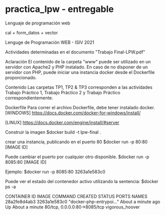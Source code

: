 # practica_lpw - entregable
Lenguaje de programación web

cal + form_datos + vector

Lenguge de Programación WEB -  ISIV 2021

Actividades determinadas en el documento "Trabajo Final-LPW.pdf"

Aclaración
El contenido de la carpeta "www" puede ser utilizado en un servidor con Apache2 y PHP instalado.
En caso de no disponer de un servidor con PHP, puede iniciar una instancia docker desde el Dockerfile proporcionado.

Contenido
Las carpetas TP1, TP2 & TP3 corresponden a las actividades Trabajo Práctico 1, Trabajo Práctico 2 y Trabajo Práctico correspondientemente. 

Dockerfile
Para correr el archivo Dockerfile, debe tener instalado docker.
[WINDOWS]
https://docs.docker.com/docker-for-windows/install/

[LINUX]
https://docs.docker.com/engine/install/#server 

Construir la imagen
	$docker build -t lpw-final .

crear una instancia, publicando en el puerto 80
	$docker run -p 80:80 [IMAGE ID]
	
Puede cambiar el puerto por cualquier otro disponible.
	$docker run -p 8085:80 [IMAGE ID]
	
Ejemplo:
	$docker run -p 8085:80 3263a1e583c0
	
Puede ver el estado del contenedor activo utilizando la sentencia:
	$docker ps -a
	
CONTAINER ID        IMAGE               COMMAND                  CREATED              STATUS                      PORTS                          NAMES
28a2fe8d4ab3        3263a1e583c0        "docker-php-entrypoi…"   About a minute ago   Up About a minute           80/tcp, 0.0.0.0:80->8085/tcp   vigorous_hoover


